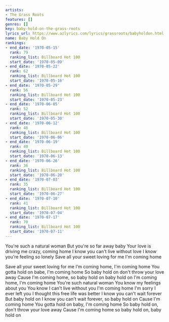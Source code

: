```yaml
---
artists:
- The Grass Roots
features: []
genres: []
key: baby-hold-on-the-grass-roots
lyrics_url: https://www.azlyrics.com/lyrics/grassroots/babyholdon.html
name: Baby Hold On
rankings:
- end_date: '1970-05-15'
  rank: 79
  ranking_list: Billboard Hot 100
  start_date: '1970-05-09'
- end_date: '1970-05-22'
  rank: 62
  ranking_list: Billboard Hot 100
  start_date: '1970-05-16'
- end_date: '1970-05-29'
  rank: 56
  ranking_list: Billboard Hot 100
  start_date: '1970-05-23'
- end_date: '1970-06-05'
  rank: 52
  ranking_list: Billboard Hot 100
  start_date: '1970-05-30'
- end_date: '1970-06-12'
  rank: 46
  ranking_list: Billboard Hot 100
  start_date: '1970-06-06'
- end_date: '1970-06-19'
  rank: 40
  ranking_list: Billboard Hot 100
  start_date: '1970-06-13'
- end_date: '1970-06-26'
  rank: 36
  ranking_list: Billboard Hot 100
  start_date: '1970-06-20'
- end_date: '1970-07-03'
  rank: 35
  ranking_list: Billboard Hot 100
  start_date: '1970-06-27'
- end_date: '1970-07-10'
  rank: 41
  ranking_list: Billboard Hot 100
  start_date: '1970-07-04'
- end_date: '1970-07-17'
  rank: 70
  ranking_list: Billboard Hot 100
  start_date: '1970-07-11'
---
```


You're such a natural woman
But you're so far away baby
Your love is driving me crazy, coming home
I know you can't live without love
I know you're feeling so lonely
Save all your sweet loving for me
I'm coming home

Save all your sweet loving for me
I'm coming home, I'm coming home
You gotta hold on babe, I'm coming home
So baby hold on don't throw your love away
Cause I'm coming home, so baby hold on baby hold on
I'm coming home, I'm coming home
You're such natural woman
You know my feelings about you
You know I can't live without you
I'm coming home
I'm sorry I ever left you
I thought this free life was better
I know you can't wait forever
But baby hold on
I know you can't wait forever, so baby hold on
Cause I'm coming home
You gotta hold on baby, I'm coming home
So baby hold on, don't throw your love away
Cause I'm coming home so baby hold on, baby hold on



